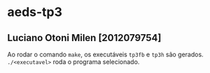 # aeds-tp3
## Luciano Otoni Milen [2012079754]
Ao rodar o comando `make`, os executáveis `tp3fb` e `tp3h` são gerados. `./<executavel>` roda o programa selecionado.
